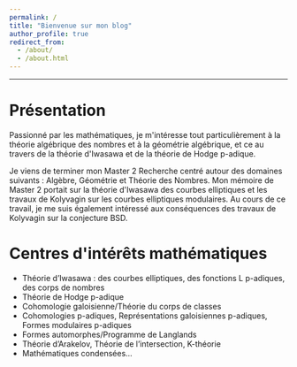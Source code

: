 ```yaml
---
permalink: /
title: "Bienvenue sur mon blog"
author_profile: true
redirect_from: 
  - /about/
  - /about.html
---
```

---

Présentation
======
Passionné par les mathématiques, je m'intéresse tout particulièrement à la théorie algébrique des nombres et à la géométrie algébrique, et ce au travers de la théorie d'Iwasawa et de la théorie de Hodge p-adique.  

Je viens de terminer mon Master 2 Recherche centré autour des domaines suivants : Algèbre, Géométrie et Théorie des Nombres. Mon mémoire de Master 2 portait sur la théorie d'Iwasawa des courbes elliptiques et les travaux de Kolyvagin sur les courbes elliptiques modulaires. Au cours de ce travail, je me suis également intéressé aux conséquences des travaux de Kolyvagin sur la conjecture BSD.

Centres d'intérêts mathématiques
======
- Théorie d’Iwasawa : des courbes elliptiques, des fonctions L p-adiques, des corps de nombres  
- Théorie de Hodge p-adique  
- Cohomologie galoisienne/Théorie du corps de classes  
- Cohomologies p-adiques, Représentations galoisiennes p-adiques, Formes modulaires p-adiques  
- Formes automorphes/Programme de Langlands  
- Théorie d’Arakelov, Théorie de l’intersection, K-théorie  
- Mathématiques condensées...